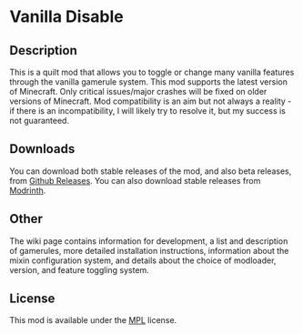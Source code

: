 # Vanilla Disable

## Description

This is a quilt mod that allows you to toggle or change many vanilla features
through the vanilla gamerule system. This mod supports the latest version of Minecraft.
Only critical issues/major crashes will be fixed on older versions of Minecraft.
Mod compatibility is an aim but not always a reality - if there is an incompatibility,
I will likely try to resolve it, but my success is not guaranteed.

## Downloads

You can download both stable releases of the mod, and also beta releases, from [Github Releases](https://github.com/DragonEggBedrockBreaking/VanillaDisable/releases).
You can also download stable releases from [Modrinth](https://modrinth.com/mod/vanilla-disable).

## Other

The wiki page contains information for development, a list and description of gamerules, more detailed installation instructions, information about the mixin configuration system, and details about the choice of modloader, version, and feature toggling system.

## License

This mod is available under the [MPL](LICENSE.txt) license.
